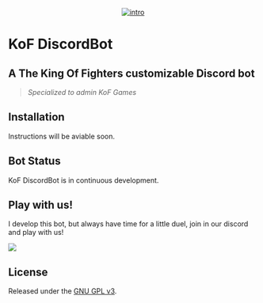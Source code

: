 [<p align="center">![intro](https://image.ibb.co/iA3GCS/kof_banner.png)</p>]()

 # KoF DiscordBot
 ## A The King Of Fighters customizable Discord bot
>  *Specialized to admin KoF Games*


## Installation

Instructions will be aviable soon.

## Bot Status

KoF DiscordBot is in continuous development.

## Play with us!

I develop this bot, but always have time for a little duel, join in our discord and play with us!

[<img src="https://discordapp.com/api/guilds/436423981302546438/widget.png?style=shield">](https://discord.gg/QC9heJ9)

## License

Released under the [GNU GPL v3](LICENSE).

